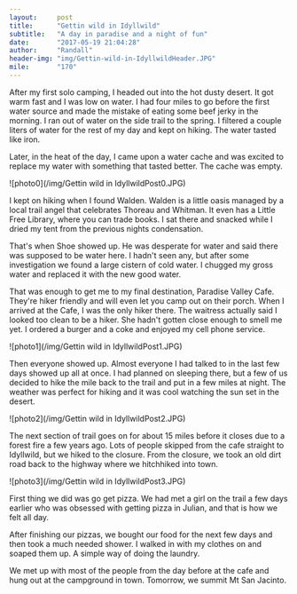 ```yaml
---
layout:     post
title:      "Gettin wild in Idyllwild"
subtitle:   "A day in paradise and a night of fun"
date:       "2017-05-19 21:04:28"
author:     "Randall"
header-img: "img/Gettin-wild-in-IdyllwildHeader.JPG"
mile:       "170"
---
```


After my first solo camping, I headed out into the hot dusty desert. It got warm fast and I was low on water. I had four miles to go before the first water source and made the mistake of eating some beef jerky in the morning. I ran out of water on the side trail to the spring. I filtered a couple liters of water for the rest of my day and kept on hiking. The water tasted like iron.

Later, in the heat of the day, I came upon a water cache and was excited to replace my water with something that tasted better. The cache was empty.

![photo0](/img/Gettin wild in IdyllwildPost0.JPG)

I kept on hiking when I found Walden. Walden is a little oasis managed by a local trail angel that celebrates Thoreau and Whitman. It even has a Little Free Library, where you can trade books. I sat there and snacked while I dried my tent from the previous nights condensation.

That's when Shoe showed up. He was desperate for water and said there was supposed to be water here. I hadn't seen any, but after some investigation we found a large cistern of cold water. I chugged my gross water and replaced it with the new good water.

That was enough to get me to my final destination, Paradise Valley Cafe. They're hiker friendly and will even let you camp out on their porch. When I arrived at the Cafe, I was the only hiker there. The waitress actually said I looked too clean to be a hiker. She hadn't gotten close enough to smell me yet. I ordered a burger and a coke and enjoyed my cell phone service.

![photo1](/img/Gettin wild in IdyllwildPost1.JPG)

Then everyone showed up. Almost everyone I had talked to in the last few days showed up all at once. I had planned on sleeping there, but a few of us decided to hike the mile back to the trail and put in a few miles at night. The weather was perfect for hiking and it was cool watching the sun set in the desert.

![photo2](/img/Gettin wild in IdyllwildPost2.JPG)

The next section of trail goes on for about 15 miles before it closes due to a forest fire a few years ago. Lots of people skipped from the cafe straight to Idyllwild, but we hiked to the closure. From the closure, we took an old dirt road back to the highway where we hitchhiked into town.

![photo3](/img/Gettin wild in IdyllwildPost3.JPG)

First thing we did was go get pizza. We had met a girl on the trail a few days earlier who was obsessed with getting pizza in Julian, and that is how we felt all day.

After finishing our pizzas, we bought our food for the next few days and then took a much needed shower. I walked in with my clothes on and soaped them up. A simple way of doing the laundry.

We met up with most of the people from the day before at the cafe and hung out at the campground in town. Tomorrow, we summit Mt San Jacinto.
